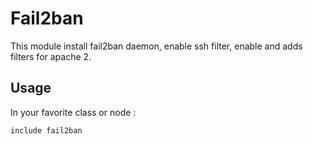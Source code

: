 Fail2ban
======

This module install fail2ban daemon, enable ssh filter, enable and adds filters for apache 2.

Usage
-----

In your favorite class or node :

    include fail2ban


